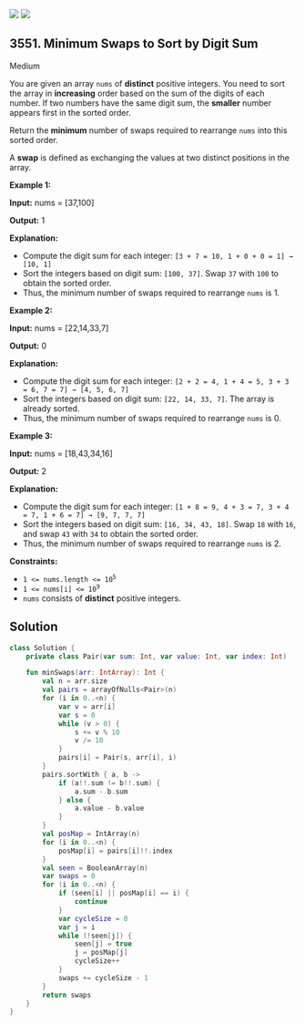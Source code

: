 [![](https://img.shields.io/github/stars/javadev/LeetCode-in-Kotlin?label=Stars&style=flat-square)](https://github.com/javadev/LeetCode-in-Kotlin)
[![](https://img.shields.io/github/forks/javadev/LeetCode-in-Kotlin?label=Fork%20me%20on%20GitHub%20&style=flat-square)](https://github.com/javadev/LeetCode-in-Kotlin/fork)

## 3551\. Minimum Swaps to Sort by Digit Sum

Medium

You are given an array `nums` of **distinct** positive integers. You need to sort the array in **increasing** order based on the sum of the digits of each number. If two numbers have the same digit sum, the **smaller** number appears first in the sorted order.

Return the **minimum** number of swaps required to rearrange `nums` into this sorted order.

A **swap** is defined as exchanging the values at two distinct positions in the array.

**Example 1:**

**Input:** nums = [37,100]

**Output:** 1

**Explanation:**

*   Compute the digit sum for each integer: `[3 + 7 = 10, 1 + 0 + 0 = 1] → [10, 1]`
*   Sort the integers based on digit sum: `[100, 37]`. Swap `37` with `100` to obtain the sorted order.
*   Thus, the minimum number of swaps required to rearrange `nums` is 1.

**Example 2:**

**Input:** nums = [22,14,33,7]

**Output:** 0

**Explanation:**

*   Compute the digit sum for each integer: `[2 + 2 = 4, 1 + 4 = 5, 3 + 3 = 6, 7 = 7] → [4, 5, 6, 7]`
*   Sort the integers based on digit sum: `[22, 14, 33, 7]`. The array is already sorted.
*   Thus, the minimum number of swaps required to rearrange `nums` is 0.

**Example 3:**

**Input:** nums = [18,43,34,16]

**Output:** 2

**Explanation:**

*   Compute the digit sum for each integer: `[1 + 8 = 9, 4 + 3 = 7, 3 + 4 = 7, 1 + 6 = 7] → [9, 7, 7, 7]`
*   Sort the integers based on digit sum: `[16, 34, 43, 18]`. Swap `18` with `16`, and swap `43` with `34` to obtain the sorted order.
*   Thus, the minimum number of swaps required to rearrange `nums` is 2.

**Constraints:**

*   <code>1 <= nums.length <= 10<sup>5</sup></code>
*   <code>1 <= nums[i] <= 10<sup>9</sup></code>
*   `nums` consists of **distinct** positive integers.

## Solution

```kotlin
class Solution {
    private class Pair(var sum: Int, var value: Int, var index: Int)

    fun minSwaps(arr: IntArray): Int {
        val n = arr.size
        val pairs = arrayOfNulls<Pair>(n)
        for (i in 0..<n) {
            var v = arr[i]
            var s = 0
            while (v > 0) {
                s += v % 10
                v /= 10
            }
            pairs[i] = Pair(s, arr[i], i)
        }
        pairs.sortWith { a, b ->
            if (a!!.sum != b!!.sum) {
                a.sum - b.sum
            } else {
                a.value - b.value
            }
        }
        val posMap = IntArray(n)
        for (i in 0..<n) {
            posMap[i] = pairs[i]!!.index
        }
        val seen = BooleanArray(n)
        var swaps = 0
        for (i in 0..<n) {
            if (seen[i] || posMap[i] == i) {
                continue
            }
            var cycleSize = 0
            var j = i
            while (!seen[j]) {
                seen[j] = true
                j = posMap[j]
                cycleSize++
            }
            swaps += cycleSize - 1
        }
        return swaps
    }
}
```